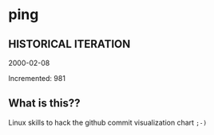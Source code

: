 # ping

## HISTORICAL ITERATION
2000-02-08

Incremented: 981

## What is this?? 
Linux skills to hack the github commit visualization chart `;-)`
